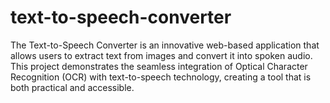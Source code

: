 # text-to-speech-converter
The Text-to-Speech Converter is an innovative web-based application that allows users to extract text from images and convert it into spoken audio. This project demonstrates the seamless integration of Optical Character Recognition (OCR) with text-to-speech technology, creating a tool that is both practical and accessible.
